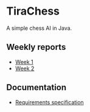 # TiraChess

A simple chess AI in Java. 

## Weekly reports

- [Week 1](./documentation/weekly-reports/week-1.md)
- [Week 2](./documentation/weekly-reports/week-2.md)

## Documentation

- [Requirements specification](./documentation/requirements-specification.md)
